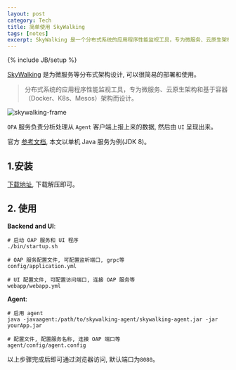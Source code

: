 ```yaml
---
layout: post
category: Tech
title: 简单使用 SkyWalking
tags: [notes]
excerpt: SkyWalking 是一个分布式系统的应用程序性能监视工具，专为微服务、云原生架构和基于容器（Docker、K8s、Mesos）架构而设计
---
```


{% include JB/setup %}

[SkyWalking](https://skywalking.apache.org/) 是为微服务等分布式架构设计, 可以很简易的部署和使用。

> 分布式系统的应用程序性能监视工具，专为微服务、云原生架构和基于容器（Docker、K8s、Mesos）架构而设计。

![skywalking-frame](https://skywalking.apache.org/images/home/architecture_2160x720.png?t=20220617)

`OPA` 服务负责分析处理从 `Agent` 客户端上报上来的数据, 然后由 `UI` 呈现出来。

官方 [参考文档](https://github.com/apache/skywalking/blob/master/docs/en/setup/README.md), 本文以单机 Java 服务为例(JDK 8)。

## 1.安装

[下载地址](https://skywalking.apache.org/downloads/), 下载解压即可。

## 2. 使用

**Backend and UI**:
```
# 启动 OAP 服务和 UI 程序
./bin/startup.sh 

# OAP 服务配置文件, 可配置监听端口, grpc等
config/application.yml

# UI 配置文件, 可配置访问端口, 连接 OAP 服务等
webapp/webapp.yml
```

**Agent**:
```
# 启用 agent
java -javaagent:/path/to/skywalking-agent/skywalking-agent.jar -jar yourApp.jar

# 配置文件, 配置服务名称, 连接 OAP 端口等
agent/config/agent.config
```

以上步骤完成后即可通过浏览器访问, 默认端口为`8080`。